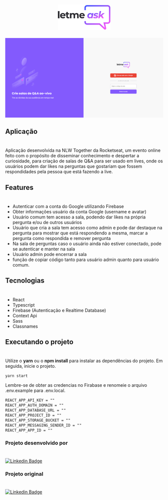 <h1 align="center">
  <img alt="GamePlay" height="80" title="Plant Manager" src="./src/assets/images/logo.svg" />
</h1>

![cover](./src/assets/images/screencapture-letmeask.png)

## Aplicação
#
Aplicação desenvolvida na NLW Together da Rocketseat, um evento online feito com o propósito de disseminar conhecimento e despertar a curiosidade, para criação de salas de Q&A para ser usado em lives, onde os usuários podem dar likes na perguntas que gostariam que fossem respondidades pela pessoa que está fazendo a live.

## Features
#
- Autenticar com a conta do Google utilizando Firebase
- Obter informações usuário da conta Google (username e avatar)
- Usuário comum tem acesso a sala, podendo dar likes na própria pergunta e/ou de  outros usuários
- Usuário que cria a sala tem acesso como admin e pode dar destaque na pergunta para mostrar que está respondendo a mesma, marcar a pergunta como respondida e remover pergunta
- Na sala de perguntas caso o usuário ainda não estiver conectado, pode se autenticar e manter na sala
- Usuário admin pode encerrar a sala
- função de copiar código tanto para usuário admin quanto para usuário comum.

## Tecnologias
#
- React
- Typescript
- Firebase (Autenticação e Realtime Database)
- Context Api
- Sass
- Classnames

## Executando o projeto
#
Utilize o **yarn** ou o **npm install** para instalar as dependências do projeto. Em seguida, inicie o projeto.

```
yarn start
```

Lembre-se de obter as credencias no Firabase e renomeie o arquivo .env.example para .env.local.

```
REACT_APP_API_KEY = ""
REACT_APP_AUTH_DOMAIN = ""
REACT_APP_DATABASE_URL = ""
REACT_APP_PROJECT_ID = ""
REACT_APP_STORAGE_BUCKET = ""
REACT_APP_MESSAGING_SENDER_ID = ""
REACT_APP_APP_ID = ""
```

### Projeto desenvolvido por
#
[![Linkedin Badge](https://img.shields.io/badge/-Igor%20Saturnino-9466FF?style=flat-square&logo=Linkedin&logoColor=white&link=https://www.linkedin.com/in/igornascimentosaturnino/)](https://www.linkedin.com/in/igornascimentosaturnino/)

### Projeto original
#
[![Linkedin Badge](https://img.shields.io/badge/-Rocketseat-9466FF?style=flat-square&logo=Linkedin&logoColor=white&link=https://www.linkedin.com/school/rocketseat/)](https://www.linkedin.com/school/rocketseat/)